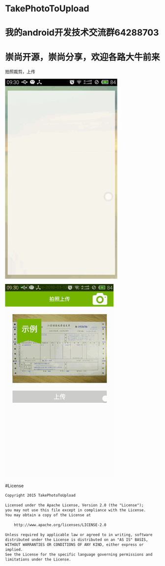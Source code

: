 # TakePhotoToUpload


# 我的android开发技术交流群64288703
# 崇尚开源，崇尚分享，欢迎各路大牛前来


拍照裁剪，上传

![](https://github.com/CrazyTT/TakePhotoToUpload/blob/master/pic/123.gif?raw=true)

![](https://github.com/CrazyTT/TakePhotoToUpload/blob/master/pic/234.gif?raw=true)







#License
```
Copyright 2015 TakePhotoToUpload

Licensed under the Apache License, Version 2.0 (the "License");
you may not use this file except in compliance with the License.
You may obtain a copy of the License at

    http://www.apache.org/licenses/LICENSE-2.0

Unless required by applicable law or agreed to in writing, software
distributed under the License is distributed on an "AS IS" BASIS,
WITHOUT WARRANTIES OR CONDITIONS OF ANY KIND, either express or implied.
See the License for the specific language governing permissions and
limitations under the License.
```
